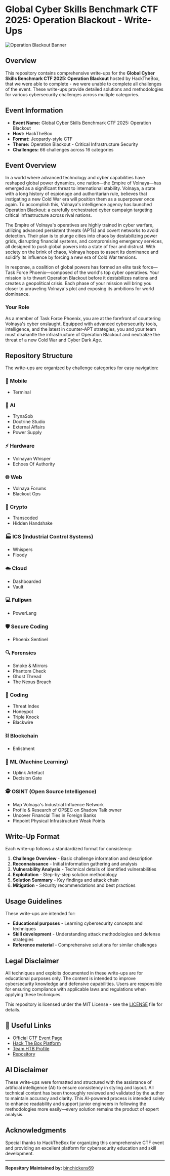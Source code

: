 # Global Cyber Skills Benchmark CTF 2025: Operation Blackout - Write-Ups

![Operation Blackout Banner](https://s3.eu-central-1.amazonaws.com/htb-ctf-prod-public-storage/ctf/banners/8JxQEi0UynaaVmhNg7C2hUp1jlVeX1yJpzrLcCMp.jpg)

## Overview

This repository contains comprehensive write-ups for the **Global Cyber Skills Benchmark CTF 2025: Operation Blackout** hosted by HackTheBox, that we were able to complete - we were unable to complete all challenges of the event. These write-ups provide detailed solutions and methodologies for various cybersecurity challenges across multiple categories.

## Event Information

- **Event Name:** Global Cyber Skills Benchmark CTF 2025: Operation Blackout
- **Host:** HackTheBox
- **Format:** Jeopardy-style CTF
- **Theme:** Operation Blackout - Critical Infrastructure Security
- **Challenges:** 66 challenges across 16 categories

## Event Overview

In a world where advanced technology and cyber capabilities have reshaped global power dynamics, one nation—the Empire of Volnaya—has emerged as a significant threat to international stability. Volnaya, a state with a long history of espionage and authoritarian rule, believes that instigating a new Cold War era will position them as a superpower once again. To accomplish this, Volnaya's intelligence agency has launched Operation Blackout: a carefully orchestrated cyber campaign targeting critical infrastructure across rival nations.

The Empire of Volnaya's operatives are highly trained in cyber warfare, utilizing advanced persistent threats (APTs) and covert networks to avoid detection. Their plan is to plunge cities into chaos by destabilizing power grids, disrupting financial systems, and compromising emergency services, all designed to push global powers into a state of fear and distrust. With society on the brink of chaos, Volnaya hopes to assert its dominance and solidify its influence by forcing a new era of Cold War tensions.

In response, a coalition of global powers has formed an elite task force—Task Force Phoenix—composed of the world's top cyber operatives. Your mission is to thwart Operation Blackout before it destabilizes nations and creates a geopolitical crisis. Each phase of your mission will bring you closer to unraveling Volnaya's plot and exposing its ambitions for world dominance.

### Your Role

As a member of Task Force Phoenix, you are at the forefront of countering Volnaya's cyber onslaught. Equipped with advanced cybersecurity tools, intelligence, and the latest in counter-APT strategies, you and your team must dismantle the infrastructure of Operation Blackout and neutralize the threat of a new Cold War and Cyber Dark Age.

## Repository Structure

The write-ups are organized by challenge categories for easy navigation:

### 📱 Mobile
- Terminal

### 🤖 AI
- TrynaSob
- Doctrine Studio
- External Affairs
- Power Supply

### ⚡ Hardware
- Volnayan Whisper
- Echoes Of Authority

### 🌐 Web
- Volnaya Forums
- Blackout Ops

### 🔐 Crypto
- Transcoded
- Hidden Handshake

### 🏭 ICS (Industrial Control Systems)
- Whispers
- Floody

### ☁️ Cloud
- Dashboarded
- Vault

### 💻 Fullpwn
- PowerLang

### 🛡️ Secure Coding
- Phoenix Sentinel

### 🔍 Forensics
- Smoke & Mirrors
- Phantom Check
- Ghost Thread
- The Nexus Breach

### 📝 Coding
- Threat Index
- Honeypot
- Triple Knock
- Blackwire

### ⛓️ Blockchain
- Enlistment

### 🧠 ML (Machine Learning)
- Uplink Artefact
- Decision Gate

### 🕵️ OSINT (Open Source Intelligence)
- Map Volnaya's Industrial Influence Network
- Profile & Research of OPSEC on Shadow Talk owner
- Uncover Financial Ties in Foreign Banks
- Pinpoint Physical Infrastructure Weak Points

## Write-Up Format

Each write-up follows a standardized format for consistency:

1. **Challenge Overview** - Basic challenge information and description
2. **Reconnaissance** - Initial information gathering and analysis
3. **Vulnerability Analysis** - Technical details of identified vulnerabilities
4. **Exploitation** - Step-by-step solution methodology
5. **Solution Summary** - Key findings and attack chain
6. **Mitigation** - Security recommendations and best practices

## Usage Guidelines

These write-ups are intended for:
- **Educational purposes** - Learning cybersecurity concepts and techniques
- **Skill development** - Understanding attack methodologies and defense strategies
- **Reference material** - Comprehensive solutions for similar challenges

## Legal Disclaimer

All techniques and exploits documented in these write-ups are for educational purposes only. The content is intended to improve cybersecurity knowledge and defensive capabilities. Users are responsible for ensuring compliance with applicable laws and regulations when applying these techniques.

This repository is licensed under the MIT License - see the [LICENSE](LICENSE) file for details.

## 🔗 Useful Links

- [Official CTF Event Page](https://ctf.hackthebox.com/event/details/global-cyber-skills-benchmark-ctf-2025-operation-blackout-2174)
- [Hack The Box Platform](https://www.hackthebox.com/)
- [Team HTB Profile](https://ctf.hackthebox.com/team/overview/225156)
- [Repository](https://github.com/Bin-Chicken-Cartel/HTB-Cyber-Apocalypse-CTF-2025.git)


## AI Disclaimer

These write-ups were formatted and structured with the assistance of artificial intelligence (AI) to ensure consistency in styling and layout. All technical content has been thoroughly reviewed and validated by the author to maintain accuracy and clarity. This AI-powered process is intended solely to enhance readability and support junior engineers in following the methodologies more easily—every solution remains the product of expert analysis.

## Acknowledgments

Special thanks to HackTheBox for organizing this comprehensive CTF event and providing an excellent platform for cybersecurity education and skill development.

---

**Repository Maintained by:** [binchickens69](https://ctf.hackthebox.com/user/profile/605069)